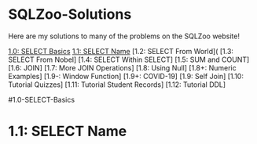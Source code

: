 # SQLZoo-Solutions

Here are my solutions to many of the problems on the SQLZoo website!

[1.0: SELECT Basics](#1.0-SELECT-Basics)
[1.1: SELECT Name](#1.1:SELECTName)
  [1.2: SELECT From World](
  [1.3: SELECT From Nobel]
  [1.4: SELECT Within SELECT]
  [1.5: SUM and COUNT]
  [1.6: JOIN]
  [1.7: More JOIN Operations]
  [1.8: Using Null]
  [1.8+: Numeric Examples]
  [1.9-: Window Function]
  [1.9+: COVID-19]
  [1.9: Self Join]
  [1.10: Tutorial Quizzes]
  [1.11: Tutorial Student Records]
  [1.12: Tutorial DDL]

#1.0-SELECT-Basics

# 1.1: SELECT Name

